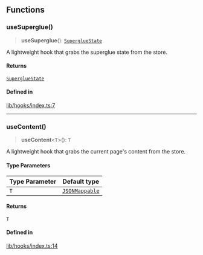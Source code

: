 ## Functions

<a id="usesuperglue" name="usesuperglue"></a>

### useSuperglue()

> **useSuperglue**(): [`SuperglueState`](types.md#supergluestate)

A lightweight hook that grabs the superglue state from the store.

#### Returns

[`SuperglueState`](types.md#supergluestate)

#### Defined in

[lib/hooks/index.ts:7](https://github.com/thoughtbot/superglue/blob/082475a624bd2c23522d97710a5b2ed335eb293c/superglue/lib/hooks/index.ts#L7)

***

<a id="usecontent" name="usecontent"></a>

### useContent()

> **useContent**\<`T`\>(): `T`

A lightweight hook that grabs the current page's content from the store.

#### Type Parameters

| Type Parameter | Default type |
| ------ | ------ |
| `T` | [`JSONMappable`](types.md#jsonmappable) |

#### Returns

`T`

#### Defined in

[lib/hooks/index.ts:14](https://github.com/thoughtbot/superglue/blob/082475a624bd2c23522d97710a5b2ed335eb293c/superglue/lib/hooks/index.ts#L14)
